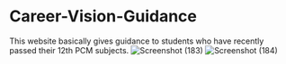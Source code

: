 # Career-Vision-Guidance
This website basically gives guidance to students who have recently passed their 12th PCM subjects.
![Screenshot (183)](https://github.com/Wadhwana-dhairya/Career-Vision-Guidance/assets/133404645/b93d0d1b-b140-492b-99a5-ecc864f31594)
![Screenshot (184)](https://github.com/Wadhwana-dhairya/Career-Vision-Guidance/assets/133404645/60a0dbfc-cf36-40a0-b67e-82b5fceee545)
